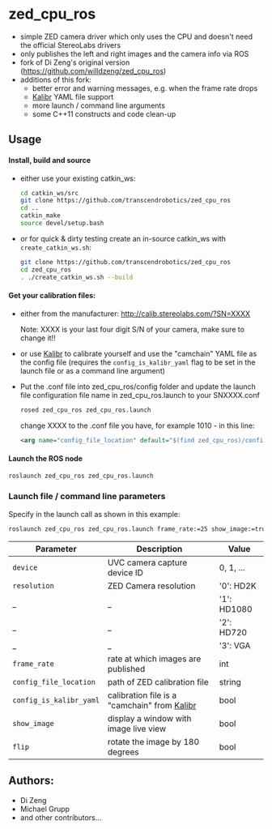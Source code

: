 # zed_cpu_ros

* simple ZED camera driver which only uses the CPU and doesn't need the official StereoLabs drivers
* only publishes the left and right images and the camera info via ROS
* fork of Di Zeng's original version (https://github.com/willdzeng/zed_cpu_ros)
* additions of this fork:
  * better error and warning messages, e.g. when the frame rate drops
  * [Kalibr](https://github.com/ethz-asl/kalibr/) YAML file support
  * more launch / command line arguments
  * some C++11 constructs and code clean-up

## Usage
#### Install, build and source
* either use your existing catkin_ws:

    ```bash
    cd catkin_ws/src
    git clone https://github.com/transcendrobotics/zed_cpu_ros
    cd ..
    catkin_make
    source devel/setup.bash
    ```
* or for quick & dirty testing create an in-source catkin_ws with `create_catkin_ws.sh`:

    ```bash
    git clone https://github.com/transcendrobotics/zed_cpu_ros
    cd zed_cpu_ros
    . ./create_catkin_ws.sh --build
    ```

#### Get your calibration files: <br>
* either from the manufacturer:
    http://calib.stereolabs.com/?SN=XXXX

    Note: XXXX is your last four digit S/N of your camera, make sure to change it!!

* or use [Kalibr](https://github.com/ethz-asl/kalibr/) to calibrate yourself and use the "camchain" YAML file as the config file (requires the `config_is_kalibr_yaml` flag to be set in the launch file or as a command line argument)

* Put the .conf file into zed_cpu_ros/config folder and update the launch file configuration file name in zed_cpu_ros.launch to your SNXXXX.conf

    ```bash
    rosed zed_cpu_ros zed_cpu_ros.launch
    ```
    change XXXX to the .conf file you have, for example 1010 - in this line:
    ```xml
    <arg name="config_file_location" default="$(find zed_cpu_ros)/config/SN1010.conf"/>
    ```

#### Launch the ROS node

  ```bash
  roslaunch zed_cpu_ros zed_cpu_ros.launch
  ```

### Launch file / command line parameters

Specify in the launch call as shown in this example:
```diff
roslaunch zed_cpu_ros zed_cpu_ros.launch frame_rate:=25 show_image:=true
```


 Parameter                    |           Description                                       |              Value          
------------------------------|-------------------------------------------------------------|-------------------------           
 `device`                   | UVC camera capture device ID                                | 0, 1, ...
 `resolution`               | ZED Camera resolution                                       | '0': HD2K                   
 _                            | _                                                           | '1': HD1080                 
 _                            | _                                                           | '2': HD720                  
 _                            | _                                                           | '3': VGA                                    
 `frame_rate`               | rate at which images are published                          | int                                        
 `config_file_location`     | path of ZED calibration file                                | string     
 `config_is_kalibr_yaml`    | calibration file is a "camchain" from [Kalibr](https://github.com/ethz-asl/kalibr/) | bool
 `show_image`               | display a window with image live view                       | bool
 `flip`                     | rotate the image by 180 degrees                             | bool              


## Authors:

* Di Zeng
* Michael Grupp
* and other contributors...
